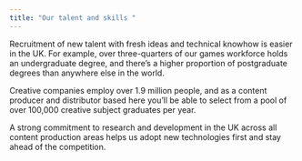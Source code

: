 ```yaml
---
title: "Our talent and skills "
---
```

Recruitment of new talent with fresh ideas and technical knowhow is easier in the UK. For example, over three-quarters of our games workforce holds an undergraduate degree, and there’s a higher proportion of postgraduate degrees than anywhere else in the world. 

Creative companies employ over 1.9 million people, and as a content producer and distributor based here you’ll be able to select from a pool of over 100,000 creative subject graduates per year.

A strong commitment to research and development in the UK across all content production areas helps us adopt new technologies first and stay ahead of the competition.
